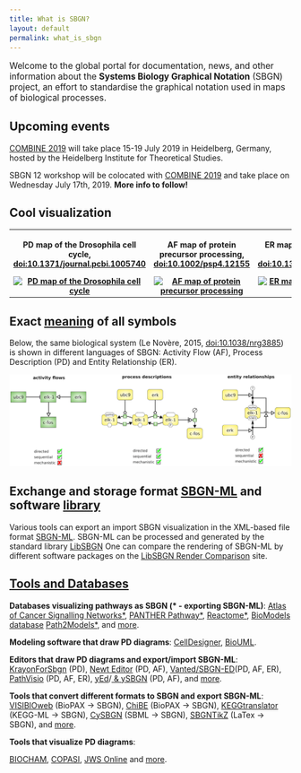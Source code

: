 ```yaml
---
title: What is SBGN?
layout: default
permalink: what_is_sbgn
---
```


<p style="font-size:110%;">Welcome to the global portal for documentation, news, and other information about the <strong>Systems Biology Graphical Notation</strong> (SBGN) project, an effort to standardise the graphical notation used in maps of biological processes.</p>

## Upcoming events

[COMBINE 2019](http://co.mbine.org/events/COMBINE_2019) will take place 15-19 July 2019 in Heidelberg, Germany, hosted by the Heidelberg Institute for Theoretical Studies.

SBGN 12 workshop will be colocated with [COMBINE 2019](http://co.mbine.org/events/COMBINE_2019) and take place on Wednesday July 17th, 2019. <b>More info to follow!</b>

## Cool visualization  

<div id="published_maps_gallery">
  <table class="gallery_table">
    <tr>
      <th class="gallery_column">
      <p class="gallery_image_title">PD map of the Drosophila cell cycle, <a href="https://dx.doi.org/10.1371/journal.pcbi.1005740">doi:10.1371/journal.pcbi.1005740</a></p>
      <a href="/sbgn/images/published_maps/toure_drosophila.png" data-lightbox="image-gallery" data-title="Quick tips for creating effective and impactful biological pathways using the Systems Biology Graphical Notation. Touré et al., 2018, <a href='https://dx.doi.org/10.1371/journal.pcbi.1005740'>doi:10.1371/journal.pcbi.1005740</a>"><img class="gallery_thumbnail" src="/sbgn/images/published_maps/toure_drosophila-cropped.png" title="PD map of the Drosophila cell cycle"/></a>
      </th>
      <th class="gallery_column">
      <p class="gallery_image_title">AF map of protein precursor processing, <a href="https://dx.doi.org/10.1002/psp4.12155">doi:10.1002/psp4.12155</a></p>
      <a href="/sbgn/images/published_maps/lloretVillas_precursorprocessing.png" data-lightbox="image-gallery" data-title="The impact of mathematical modeling in understanding the mechanisms underlying neurodegeneration: evolving dimensions and future directions. Lloret-Villas et al., 2017, <a href='https://dx.doi.org/10.1002/psp4.12155'>doi:10.1002/psp4.12155</a>"><img class="gallery_thumbnail" src="/sbgn/images/published_maps/lloretVillas_precursorprocessing-cropped.png" title="AF map of protein precursor processing"/></a>
      </th>
      <th class="gallery_column">
      <p class="gallery_image_title">ER map of CaMKII regulation by calmodulin, <a href="https://dx.doi.org/10.1371/journal.pone.0029406">doi:10.1371/journal.pone.0029406</a></p>
      <a href="/sbgn/images/published_maps/stefan_calmodulin.png" data-lightbox="image-gallery" data-title="Structural analysis and stochastic modelling suggest a mechanism for calmodulin trapping by CaMKII. Stefan et al., 2012, <a href='https://dx.doi.org/10.1371/journal.pone.0029406'>doi:10.1371/journal.pone.0029406</a>"><img class="gallery_thumbnail" src="/sbgn/images/published_maps/stefan_calmodulin-cropped.png" title="ER map of CaMKII regulation by calmodulin"/></a>
      </th>
    </tr>
  </table>
</div>


## Exact [meaning](https://sbgn.github.io/specifications) of all symbols

<p>Below, the same biological system (Le Novère, 2015, <a href="https://dx.doi.org/10.1038/nrg3885">doi:10.1038/nrg3885</a>) 
is shown in different languages of SBGN: Activity Flow (AF), Process Description (PD) and Entity Relationship (ER).</p>

![Representations](images/learning/lenovere_representations.png)


## Exchange and storage format [SBGN-ML](http://www.sbgn.org/LibSBGN/Exchange_Format) and software [library](http://www.sbgn.org/LibSBGN)

Various tools can export an import SBGN visualization in the XML-based file format [SBGN-ML](http://www.sbgn.org/LibSBGN/Exchange_Format). 
SBGN-ML can be processed and generated by the standard library [LibSBGN](http://www.sbgn.org/LibSBGN)
One can compare the rendering of SBGN-ML by different software packages on 
the [LibSBGN Render Comparison](http://libsbgn.sourceforge.net/render_comparison/) site.

## [Tools and Databases](https://sbgn.github.io/software) 

<p><b>Databases visualizing pathways as SBGN (* - exporting SBGN-ML)</b>: 
<a href="https://acsn.curie.fr/">Atlas of Cancer Signalling Networks*</a>, 
<a href="http://www.pantherdb.org/pathway/">PANTHER Pathway*</a>, 
<a href="http://www.reactome.org">Reactome*</a>, 
<a href="https://www.ebi.ac.uk/biomodels-main">BioModels database</a>
<a href="https://www.ebi.ac.uk/biomodels-main/path2models">Path2Models*</a>, and <a href="https://sbgn.github.io/software#databases-and-collections-of-sbgn-maps">more</a>. 

<p><b>Modeling software that draw PD diagrams</b>: 
<a href="http://www.celldesigner.org/">CellDesigner</a>, 
<a href="http://www.biouml.org/">BioUML</a>.

<p><b>Editors that draw PD diagrams and export/import SBGN-ML</b>: 
<a href="https://github.com/wiese42/krayon4sbgn">KrayonForSbgn</a> (PD), 
<a href="http://newteditor.org/">Newt Editor</a> (PD, AF), 
<a href="http://www.sbgn-ed.org/">Vanted/SBGN-ED</a>(PD, AF, ER), 
  <a href="http://www.pathvisio.org/plugin/sbgn-plugin/">PathVisio</a> (PD, AF, ER), 
  <a href="https://www.yworks.com/products/yed">yEd</a>/<a href="https://github.com/sbgn/ySBGN/releases"> & ySBGN</a> (PD, AF), and 
  <a href="https://sbgn.github.io/software#editors">more</a>. 
                                           
<p><b>Tools that convert different formats to SBGN and export SBGN-ML</b>:                                              
<a href="http://bcbi.bilkent.edu.tr/pvs.html">VISIBIOweb</a> (BioPAX &rarr; SBGN), 
  <a href="https://github.com/PathwayCommons/chibe">ChiBE</a> (BioPAX &rarr; SBGN),
<a href="http://www.cogsys.cs.uni-tuebingen.de/software/KEGGtranslator/">KEGGtranslator</a>  (KEGG-ML &rarr; SBGN), 
<a href="http://www.ebi.ac.uk/saezrodriguez/cno/cysbgn/">CySBGN</a> (SBML &rarr; SBGN), 
 <a href="https://github.com/Adrienrougny/sbgntikz">SBGNTikZ</a> (LaTex &rarr; SBGN), 
 and  <a href="https://sbgn.github.io/software#visualizers-and-formats-converters">more</a>. 
  
<p><b>Tools that visualize PD diagrams</b>: 

<a href="http://contraintes.inria.fr/BIOCHAM/">BIOCHAM</a>, 
<a href="http://copasi.org/">COPASI</a>, 
<a href="http://jjj.bio.vu.nl/">JWS Online</a> 
and <a href="https://sbgn.github.io/software#tools-using-sbgn">more</a>.



